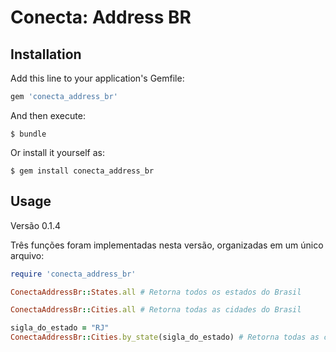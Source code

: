 # Conecta: Address BR

## Installation

Add this line to your application's Gemfile:

```ruby
gem 'conecta_address_br'
```

And then execute:

    $ bundle

Or install it yourself as:

    $ gem install conecta_address_br

## Usage
Versão 0.1.4

Três funções foram implementadas nesta versão, organizadas em um único arquivo:

```ruby
require 'conecta_address_br'

ConectaAddressBr::States.all # Retorna todos os estados do Brasil

ConectaAddressBr::Cities.all # Retorna todas as cidades do Brasil

sigla_do_estado = "RJ"
ConectaAddressBr::Cities.by_state(sigla_do_estado) # Retorna todas as cidades de um estado
```